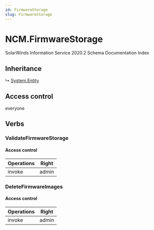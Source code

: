 ```yaml
---
id: FirmwareStorage
slug: FirmwareStorage
---
```


# NCM.FirmwareStorage

SolarWinds Information Service 2020.2 Schema Documentation Index

## Inheritance

↳ [System.Entity](./../System/Entity)

## Access control

everyone

## Verbs

### ValidateFirmwareStorage

#### Access control

| Operations | Right |
| ------ | ------ |
| invoke | admin |

### DeleteFirmwareImages

#### Access control

| Operations | Right |
| ------ | ------ |
| invoke | admin |

